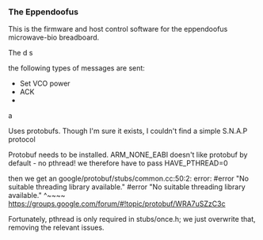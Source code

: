### The Eppendoofus


This is the firmware and host control software for the eppendoofus microwave-bio breadboard.

The d
s

the following types of messages are sent:

- Set VCO power
- ACK
-

a


Uses protobufs. Though I'm sure it exists, I couldn't find a simple
S.N.A.P protocol

Protobuf needs to be installed.
ARM_NONE_EABI doesn't like protobuf by default - no pthread! we therefore have to pass HAVE_PTHREAD=0

then we get an
google/protobuf/stubs/common.cc:50:2: error: #error "No suitable threading library available."
 #error "No suitable threading library available."
  ^~~~~
  https://groups.google.com/forum/#!topic/protobuf/WRA7uSZzC3c

Fortunately, pthread is only required in stubs/once.h; we just overwrite that, removing the relevant issues.
